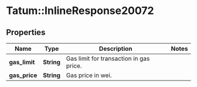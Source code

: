 # Tatum::InlineResponse20072

## Properties
Name | Type | Description | Notes
------------ | ------------- | ------------- | -------------
**gas_limit** | **String** | Gas limit for transaction in gas price. | 
**gas_price** | **String** | Gas price in wei. | 

